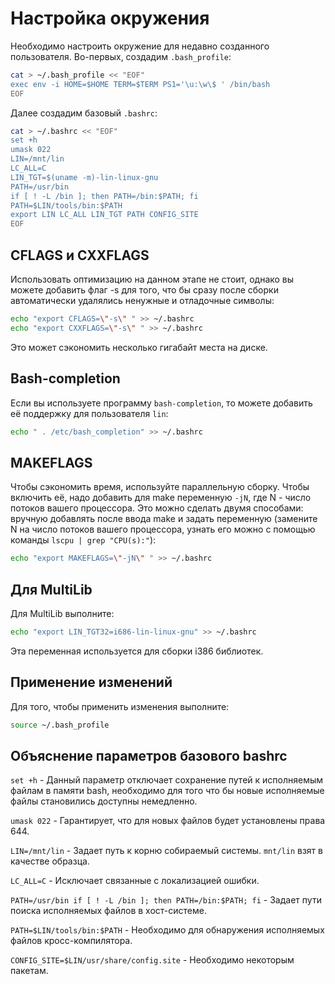 ﻿# Настройка окружения

Необходимо настроить окружение для недавно созданного пользователя.
Во-первых, создадим `.bash_profile`:

```bash 
cat > ~/.bash_profile << "EOF"
exec env -i HOME=$HOME TERM=$TERM PS1='\u:\w\$ ' /bin/bash
EOF
```

Далее создадим базовый `.bashrc`:

```bash
cat > ~/.bashrc << "EOF"
set +h
umask 022
LIN=/mnt/lin
LC_ALL=C
LIN_TGT=$(uname -m)-lin-linux-gnu
PATH=/usr/bin
if [ ! -L /bin ]; then PATH=/bin:$PATH; fi
PATH=$LIN/tools/bin:$PATH
export LIN LC_ALL LIN_TGT PATH CONFIG_SITE
EOF
```

## CFLAGS и CXXFLAGS

Использовать оптимизацию на данном этапе не стоит, однако вы можете добавить флаг -s для того, что бы сразу после сборки автоматически удалялись ненужные и отладочные символы:

```bash
echo "export CFLAGS=\"-s\" " >> ~/.bashrc
echo "export CXXFLAGS=\"-s\" " >> ~/.bashrc
```

Это может сэкономить несколько гигабайт места на диске.

## Bash-completion
Если вы используете программу `bash-completion`, то можете добавить её поддержку для пользователя `lin`:

```bash
echo " . /etc/bash_completion" >> ~/.bashrc
```

## MAKEFLAGS
Чтобы  сэкономить время, используйте параллельную сборку. Чтобы включить её, надо добавить для make переменную `-jN`, где N - число потоков вашего процессора. 
Это можно сделать двумя способами: вручную добавлять после ввода make и задать переменную (замените N на число потоков вашего процессора, узнать его можно с помощью команды `lscpu | grep "CPU(s):"`):

```bash
echo "export MAKEFLAGS=\"-jN\" " >> ~/.bashrc
```

## Для MultiLib
Для MultiLib выполните:

```bash
echo "export LIN_TGT32=i686-lin-linux-gnu" >> ~/.bashrc
```

Эта переменная используется для сборки i386 библиотек.

## Применение изменений

Для того, чтобы применить изменения выполните:
```bash
source ~/.bash_profile
```

## Объяснение параметров базового bashrc

`set +h` - Данный параметр отключает сохранение путей к исполняемым файлам в памяти bash, необходимо для того что бы новые исполняемые файлы становились доступны немедленно.

`umask 022` - Гарантирует, что для новых файлов будет установлены права 644.

`LIN=/mnt/lin` - Задает путь к корню собираемый системы. `mnt/lin` взят в качестве образца.

`LC_ALL=C` - Исключает связанные с локализацией ошибки.

`PATH=/usr/bin if [ ! -L /bin ]; then PATH=/bin:$PATH; fi` - Задает пути поиска исполняемых файлов в хост-системе.

`PATH=$LIN/tools/bin:$PATH` - Необходимо для обнаружения исполняемых файлов кросс-компилятора.

`CONFIG_SITE=$LIN/usr/share/config.site` - Необходимо некоторым пакетам.
